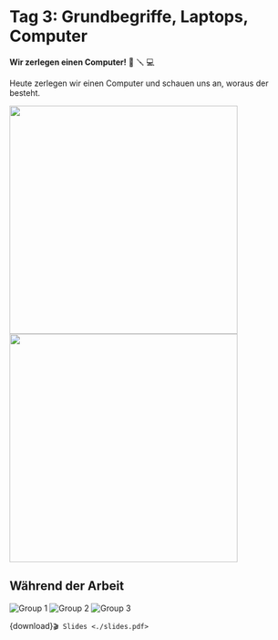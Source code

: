 # Tag 3: Grundbegriffe, Laptops, Computer

**Wir zerlegen einen Computer!** 🧰 🪛 💻

Heute zerlegen wir einen Computer und schauen uns an, woraus der besteht.

<img src="../../_static/poster_pc_aufbau_1-1.jpg" width="400">
<img src="../../_static/poster_pc_aufbau_2-1.jpg" width="400">

## Während der Arbeit

![Group 1](../../_static/hardware-1.jpeg)
![Group 2](../../_static/hardware-2.jpeg)
![Group 3](../../_static/hardware-3.jpeg)

{download}`🎬 Slides <./slides.pdf>`
